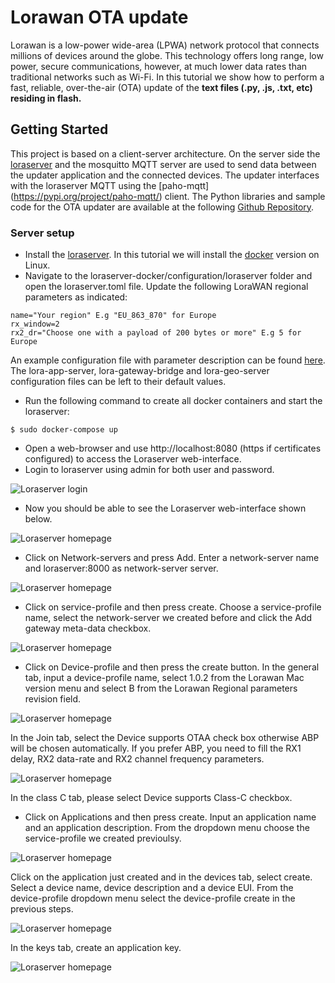 # Lorawan OTA update


Lorawan is a low-power wide-area (LPWA) network protocol that connects millions of devices around the globe. This technology offers long range, low power, secure communications, however, at much lower data rates than traditional networks such as Wi-Fi. In this tutorial we show how to perform a fast, reliable, over-the-air (OTA) update of the **text files (.py, .js, .txt, etc) residing in flash.**

## Getting Started

This project is based on a client-server architecture. On the server side the [loraserver](https://www.loraserver.io) and the mosquitto MQTT server are used to send data between the updater application and the connected devices. The updater interfaces with the loraserver MQTT using the [paho-mqtt] (https://pypi.org/project/paho-mqtt/) client. The Python libraries and sample code for the OTA updater are available at the following [Github Repository](https://github.com/pycom/pycom-libraries/tree/master/examples/OTA-lorawan).

### Server setup

* Install the [loraserver](https://www.loraserver.io/overview/). In this tutorial we will install the [docker](https://www.loraserver.io/guides/docker-compose/) version on Linux.
* Navigate to the loraserver-docker/configuration/loraserver folder and open the loraserver.toml file. Update the following LoraWAN regional parameters as indicated:

```
name="Your region" E.g "EU_863_870" for Europe 
rx_window=2
rx2_dr="Choose one with a payload of 200 bytes or more" E.g 5 for Europe
```

An example configuration file with parameter description can be found [here](https://www.loraserver.io/loraserver/install/config/). The lora-app-server, lora-gateway-bridge and lora-geo-server configuration files can be left to their default values.

* Run the following command to create all docker containers and start the loraserver:

```
$ sudo docker-compose up
```

* Open a web-browser and use http://localhost:8080 (https if certificates configured) to access the Loraserver web-interface. 
* Login to loraserver using admin for both user and password.

![Loraserver login](../../.gitbook/assets/Loraserver_login.png)

* Now you should be able to see the Loraserver web-interface shown below.

![Loraserver homepage](../../.gitbook/assets/Loraserver_main.png)

* Click on Network-servers and press Add. Enter a network-server name and loraserver:8000 as network-server server.

![Loraserver homepage](../../.gitbook/assets/Loraserver_ns.png)

* Click on service-profile and then press create. Choose a service-profile name, select the network-server we created before and click the Add gateway meta-data checkbox.

![Loraserver homepage](../../.gitbook/assets/Loraserver_sp.png)

* Click on Device-profile and then press the create button. In the general tab, input a device-profile name, select 1.0.2 from the Lorawan Mac version menu and select B from the Lorawan Regional parameters revision field.

![Loraserver homepage](../../.gitbook/assets/Loraserver_dp_general.png)

In the Join tab, select the Device supports OTAA check box otherwise ABP will be chosen automatically. If you prefer ABP, you need to fill the RX1 delay, RX2 data-rate and RX2 channel frequency parameters.

![Loraserver homepage](../../.gitbook/assets/Loraserver_dp_auth.png)

In the class C tab, please select Device supports Class-C checkbox. 

* Click on Applications and then press create. Input an application name and an application description. From the dropdown menu choose the service-profile we created previoulsy.

![Loraserver homepage](../../.gitbook/assets/Loraserver_app.png)

Click on the application just created and in the devices tab, select create. Select a device name, device description and a device EUI. From the device-profile dropdown menu select the device-profile create in the previous steps.

![Loraserver homepage](../../.gitbook/assets/Loraserver_app_device.png)

In the keys tab, create an application key. 

![Loraserver homepage](../../.gitbook/assets/Loraserver_device_key.png)




